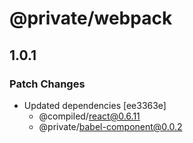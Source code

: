 # @private/webpack

## 1.0.1
### Patch Changes

- Updated dependencies [ee3363e]
  - @compiled/react@0.6.11
  - @private/babel-component@0.0.2
